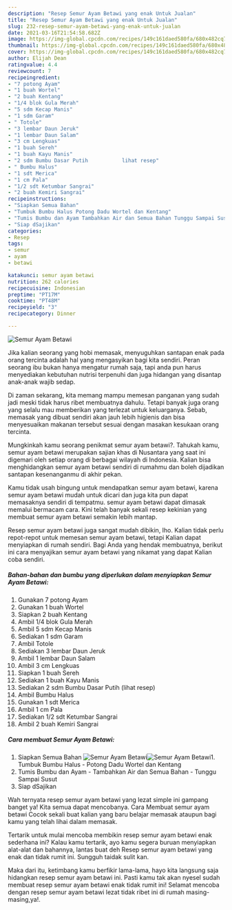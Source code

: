 ```yaml
---
description: "Resep Semur Ayam Betawi yang enak Untuk Jualan"
title: "Resep Semur Ayam Betawi yang enak Untuk Jualan"
slug: 232-resep-semur-ayam-betawi-yang-enak-untuk-jualan
date: 2021-03-16T21:54:58.682Z
image: https://img-global.cpcdn.com/recipes/149c161daed580fa/680x482cq70/semur-ayam-betawi-foto-resep-utama.jpg
thumbnail: https://img-global.cpcdn.com/recipes/149c161daed580fa/680x482cq70/semur-ayam-betawi-foto-resep-utama.jpg
cover: https://img-global.cpcdn.com/recipes/149c161daed580fa/680x482cq70/semur-ayam-betawi-foto-resep-utama.jpg
author: Elijah Dean
ratingvalue: 4.4
reviewcount: 7
recipeingredient:
- "7 potong Ayam"
- "1 buah Wortel"
- "2 buah Kentang"
- "1/4 blok Gula Merah"
- "5 sdm Kecap Manis"
- "1 sdm Garam"
- " Totole"
- "3 lembar Daun Jeruk"
- "1 lembar Daun Salam"
- "3 cm Lengkuas"
- "1 buah Sereh"
- "1 buah Kayu Manis"
- "2 sdm Bumbu Dasar Putih           lihat resep"
- " Bumbu Halus"
- "1 sdt Merica"
- "1 cm Pala"
- "1/2 sdt Ketumbar Sangrai"
- "2 buah Kemiri Sangrai"
recipeinstructions:
- "Siapkan Semua Bahan"
- "Tumbuk Bumbu Halus Potong Dadu Wortel dan Kentang"
- "Tumis Bumbu dan Ayam Tambahkan Air dan Semua Bahan Tunggu Sampai Susut"
- "Siap dSajikan"
categories:
- Resep
tags:
- semur
- ayam
- betawi

katakunci: semur ayam betawi 
nutrition: 262 calories
recipecuisine: Indonesian
preptime: "PT17M"
cooktime: "PT48M"
recipeyield: "3"
recipecategory: Dinner

---
```



![Semur Ayam Betawi](https://img-global.cpcdn.com/recipes/149c161daed580fa/680x482cq70/semur-ayam-betawi-foto-resep-utama.jpg)

Jika kalian seorang yang hobi memasak, menyuguhkan santapan enak pada orang tercinta adalah hal yang mengasyikan bagi kita sendiri. Peran seorang ibu bukan hanya mengatur rumah saja, tapi anda pun harus menyediakan kebutuhan nutrisi terpenuhi dan juga hidangan yang disantap anak-anak wajib sedap.

Di zaman  sekarang, kita memang mampu memesan panganan yang sudah jadi meski tidak harus ribet membuatnya dahulu. Tetapi banyak juga orang yang selalu mau memberikan yang terlezat untuk keluarganya. Sebab, memasak yang dibuat sendiri akan jauh lebih higienis dan bisa menyesuaikan makanan tersebut sesuai dengan masakan kesukaan orang tercinta. 



Mungkinkah kamu seorang penikmat semur ayam betawi?. Tahukah kamu, semur ayam betawi merupakan sajian khas di Nusantara yang saat ini digemari oleh setiap orang di berbagai wilayah di Indonesia. Kalian bisa menghidangkan semur ayam betawi sendiri di rumahmu dan boleh dijadikan santapan kesenanganmu di akhir pekan.

Kamu tidak usah bingung untuk mendapatkan semur ayam betawi, karena semur ayam betawi mudah untuk dicari dan juga kita pun dapat memasaknya sendiri di tempatmu. semur ayam betawi dapat dimasak memalui bermacam cara. Kini telah banyak sekali resep kekinian yang membuat semur ayam betawi semakin lebih mantap.

Resep semur ayam betawi juga sangat mudah dibikin, lho. Kalian tidak perlu repot-repot untuk memesan semur ayam betawi, tetapi Kalian dapat menyiapkan di rumah sendiri. Bagi Anda yang hendak membuatnya, berikut ini cara menyajikan semur ayam betawi yang nikamat yang dapat Kalian coba sendiri.

<!--inarticleads1-->

##### Bahan-bahan dan bumbu yang diperlukan dalam menyiapkan Semur Ayam Betawi:

1. Gunakan 7 potong Ayam
1. Gunakan 1 buah Wortel
1. Siapkan 2 buah Kentang
1. Ambil 1/4 blok Gula Merah
1. Ambil 5 sdm Kecap Manis
1. Sediakan 1 sdm Garam
1. Ambil  Totole
1. Sediakan 3 lembar Daun Jeruk
1. Ambil 1 lembar Daun Salam
1. Ambil 3 cm Lengkuas
1. Siapkan 1 buah Sereh
1. Sediakan 1 buah Kayu Manis
1. Sediakan 2 sdm Bumbu Dasar Putih           (lihat resep)
1. Ambil  Bumbu Halus
1. Gunakan 1 sdt Merica
1. Ambil 1 cm Pala
1. Sediakan 1/2 sdt Ketumbar Sangrai
1. Ambil 2 buah Kemiri Sangrai




<!--inarticleads2-->

##### Cara membuat Semur Ayam Betawi:

1. Siapkan Semua Bahan
<img src="https://img-global.cpcdn.com/steps/0969c6d76ffffab8/160x128cq70/semur-ayam-betawi-langkah-memasak-1-foto.jpg" alt="Semur Ayam Betawi"><img src="https://img-global.cpcdn.com/steps/c163dba2d637df89/160x128cq70/semur-ayam-betawi-langkah-memasak-1-foto.jpg" alt="Semur Ayam Betawi">1. Tumbuk Bumbu Halus - Potong Dadu Wortel dan Kentang
1. Tumis Bumbu dan Ayam - Tambahkan Air dan Semua Bahan - Tunggu Sampai Susut
1. Siap dSajikan




Wah ternyata resep semur ayam betawi yang lezat simple ini gampang banget ya! Kita semua dapat mencobanya. Cara Membuat semur ayam betawi Cocok sekali buat kalian yang baru belajar memasak ataupun bagi kamu yang telah lihai dalam memasak.

Tertarik untuk mulai mencoba membikin resep semur ayam betawi enak sederhana ini? Kalau kamu tertarik, ayo kamu segera buruan menyiapkan alat-alat dan bahannya, lantas buat deh Resep semur ayam betawi yang enak dan tidak rumit ini. Sungguh taidak sulit kan. 

Maka dari itu, ketimbang kamu berfikir lama-lama, hayo kita langsung saja hidangkan resep semur ayam betawi ini. Pasti kamu tak akan nyesel sudah membuat resep semur ayam betawi enak tidak rumit ini! Selamat mencoba dengan resep semur ayam betawi lezat tidak ribet ini di rumah masing-masing,ya!.

